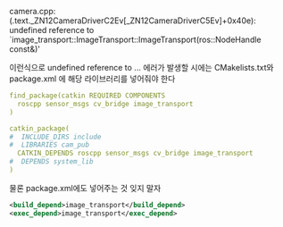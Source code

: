 camera.cpp:(.text._ZN12CameraDriverC2Ev[_ZN12CameraDriverC5Ev]+0x40e): undefined reference to   `image_transport::ImageTransport::ImageTransport(ros::NodeHandle const&)'


이런식으로 undefined reference to ... 에러가 발생할 시에는 CMakelists.txt와 package.xml 에 해당 라이브러리를 
넣어줘야 한다 

```yaml
find_package(catkin REQUIRED COMPONENTS
  roscpp sensor_msgs cv_bridge image_transport
)

catkin_package(
#  INCLUDE_DIRS include
#  LIBRARIES cam_pub
  CATKIN_DEPENDS roscpp sensor_msgs cv_bridge image_transport
#  DEPENDS system_lib
)
```

물론 package.xml에도 넣어주는 것 잊지 말자  


```xml
<build_depend>image_transport</build_depend>
<exec_depend>image_transport</exec_depend>
```

